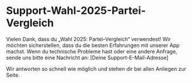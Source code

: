 # Support-Wahl-2025-Partei-Vergleich

Vielen Dank, dass du „Wahl 2025: Partei-Vergleich“ verwendest! Wir möchten sicherstellen, dass du die besten Erfahrungen mit unserer App machst. Wenn du technische Probleme hast oder eine andere Anfrage, sende uns bitte eine Nachricht an:
[Deine Support-E-Mail-Adresse]

Wir antworten so schnell wie möglich und stehen dir bei allen Anliegen zur Seite.
